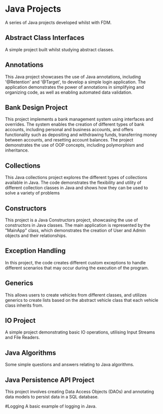 # Java Projects
A series of Java projects developed whilst with FDM. 


## Abstract Class Interfaces

A simple project built whilst studying abstract classes. 

## Annotations

This Java project showcases the use of Java annotations, including '@Retention' and '@Target', to develop a simple login application. The application demonstrates the power of annotations in simplifying and organizing code, as well as enabling automated data validation.

## Bank Design Project

This project implements a bank management system using interfaces and overrides. The system enables the creation of different types of bank accounts, including personal and business accounts, and offers functionality such as depositing and withdrawing funds, transferring money between accounts, and resetting account balances. The project demonstrates the use of OOP concepts, including polymorphism and inheritance.

## Collections

This Java collections project explores the different types of collections available in Java. The code demonstrates the flexibility and utility of different collection classes in Java and shows how they can be used to solve a variety of problems

## Constructors

This project is a Java Constructors project, showcasing the use of constructors in Java classes. The main application is represented by the "MainApp" class, which demonstrates the creation of User and Admin objects and their relationships.

## Exception Handling
In this project, the code creates different custom exceptions to handle different scenarios that may occur during the execution of the program.

## Generics
This allows users to create vehicles from different classes, and utilizes generics to create lists based on the abstract vehicle class that each vehicle class inherits from.

## IO Project
A simple project demonstrating basic IO operations, utilising Input Streams and File Readers.

## Java Algorithms
Some simple questions and answers relating to Java algorithms. 

## Java Persistence API Project
This project involves creating Data Access Objects (DAOs) and annotating data models to persist data in a SQL database.

#Logging
A basic example of logging in Java.
